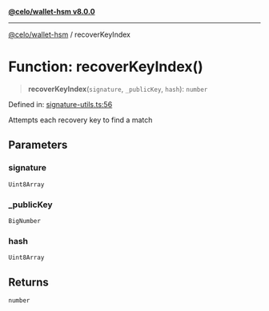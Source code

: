 [**@celo/wallet-hsm v8.0.0**](../README.md)

***

[@celo/wallet-hsm](../README.md) / recoverKeyIndex

# Function: recoverKeyIndex()

> **recoverKeyIndex**(`signature`, `_publicKey`, `hash`): `number`

Defined in: [signature-utils.ts:56](https://github.com/celo-org/developer-tooling/blob/master/packages/sdk/wallets/wallet-hsm/src/signature-utils.ts#L56)

Attempts each recovery key to find a match

## Parameters

### signature

`Uint8Array`

### \_publicKey

`BigNumber`

### hash

`Uint8Array`

## Returns

`number`
